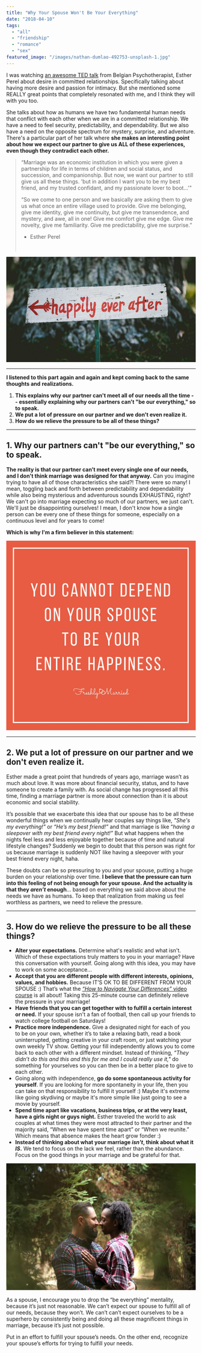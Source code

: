 ```yaml
---
title: "Why Your Spouse Won't Be Your Everything"
date: "2018-04-10"
tags:
  - "all"
  - "friendship"
  - "romance"
  - "sex"
featured_image: "/images/nathan-dumlao-492753-unsplash-1.jpg"
---
```


I was watching [an awesome TED talk](https://www.youtube.com/watch?v=sa0RUmGTCYY) from Belgian Psychotherapist, Esther Perel about desire in committed relationships. Specifically talking about having more desire and passion for intimacy. But she mentioned some REALLY great points that completely resonated with me, and I think they will with you too.

She talks about how as humans we have two fundamental human needs that conflict with each other when we are in a committed relationship. We have a need to feel security, predictability, and dependability. But we also have a need on the opposite spectrum for mystery, surprise, and adventure. There's a particular part of her talk where **she makes an interesting point about how we expect our partner to give us ALL of these experiences, even though they contradict each other.** 

> “Marriage was an economic institution in which you were given a partnership for life in terms of children and social status, and succession, and companionship. But now, we want our partner to still give us all these things. 'but in addition I want you to be my best friend, and my trusted confidant, and my passionate lover to boot…'”
> 
> “So we come to one person and we basically are asking them to give us what once an entire village used to provide. Give me belonging, give me identity, give me continuity, but give me transendence, and mystery, and awe, all in one! Give me comfort give me edge. Give me novelty, give me familiarity. Give me predictability, give me surprise.”
> 
> - Esther Perel
> 
>  

![be everything mentality, we can't be everything, you cannot depend on your spouse to be your entire happiness, meeting needs in marriage, meeting your spouse's needs, how does she do it, do everything mentality, esther perel, esther perel ted talk](/images/ben-rosett-10613-unsplash-1.jpg)

* * *

**I listened to this part again and again and kept coming back to the same thoughts and** **realizations.**

1. **This explains why our partner can't meet all of our needs all the time -- essentially explaining why our partners can't "be our everything," so to speak.** 
2. **We put a lot of pressure on our partner and we don't even realize it.** 
3. **How do we relieve the pressure to be all of these things?**

* * *

## 1\. Why our partners can't "be our everything," so to speak.

**The reality is that our partner can’t meet every single one of our needs, and I don't think marriage was designed for that anyway.** Can you imagine trying to have all of those characteristics she said?! There were so many! I mean, toggling back and forth between predictability and dependability while also being mysterious and adventurous sounds EXHAUSTING, right? We can't go into marriage expecting so much of our partners, we just can't. We'll just be disappointing ourselves! I mean, I don't know how a single person can be every one of these things for someone, especially on a continuous level and for years to come!

**Which is why I'm a firm believer in this statement:**

![be everything mentality, we can't be everything, you cannot depend on your spouse to be your entire happiness, meeting needs in marriage, meeting your spouse's needs, how does she do it, do everything mentality, esther perel, ester perel ted talk](/images/entire-happiness.jpg)

* * *

## 2\. We put a lot of pressure on our partner and we don't even realize it.

Esther made a great point that hundreds of years ago, marriage wasn’t as much about love. It was more about financial security, status, and to have someone to create a family with. As social change has progressed all this time, finding a marriage partner is more about connection than it is about economic and social stability.

It’s possible that we exacerbate this idea that our spouse has to be all these wonderful things when we continually hear couples say things like, _"She's my everything!"_ or _“He’s my best friend!”_ and that marriage is like “_having a sleepover with my best friend every night!”_ But what happens when the nights feel less and less enjoyable together because of time and natural lifestyle changes? Suddenly we begin to doubt that this person was right for us because marriage is suddenly NOT like having a sleepover with your best friend every night, haha.

These doubts can be so pressuring to you and your spouse, putting a huge burden on your relationship over time. **I believe that the pressure can turn into this feeling of not being enough for your spouse. And the actuality is that they _aren’t_ enough**… based on everything we said above about the needs we have as humans. To keep that realization from making us feel worthless as partners, we need to relieve the pressure.

* * *

## 3\. How do we relieve the pressure to be all these things?

- **Alter your expectations.** Determine what's realistic and what isn't. Which of these expectations truly matters to you in your marriage? Have this conversation with yourself. Going along with this idea, you may have to work on some acceptance...
- **Accept that you are different people with different interests, opinions, values, and hobbies.** Because IT’S OK TO BE DIFFERENT FROM YOUR SPOUSE :) That’s what the [_“How to Navigate Your Differences”_ video course](https://freshlymarried.com/courses/) is all about! Taking this 25-minute course can definitely relieve the pressure in your marriage!
- **Have friends that you can get together with to fulfill a certain interest or need.** If your spouse isn't a fan of football, then call up your friends to watch college football on Saturdays!
- **Practice more independence.** Give a designated night for each of you to be on your own, whether it’s to take a relaxing bath, read a book uninterrupted, getting creative in your craft room, or just watching your own weekly TV show. Getting your fill independently allows you to come back to each other with a different mindset. Instead of thinking, _“They didn’t do this and this and this for me and I could really use it,"_ do something for yourselves so you can then be in a better place to give to each other.
- Going along with independence, **go do some spontaneous activity for yourself**. If you are looking for more spontaneity in your life, then you can take on that responsibility to fulfill it yourself :) Maybe it's extreme like going skydiving or maybe it's more simple like just going to see a movie by yourself.
- **Spend time apart like vacations, business trips, or at the very least, have a girls night or guys night.** Esther traveled the world to ask couples at what times they were most attracted to their partner and the majority said, “When we have spent time apart” or “When we reunite.” Which means that absence makes the heart grow fonder :)
- **Instead of thinking about what your marriage _isn't_, think about what it _IS_.** We tend to focus on the lack we feel, rather than the abundance. Focus on the good things in your marriage and be grateful for that.

![be everything mentality, we can't be everything, you cannot depend on your spouse to be your entire happiness, meeting needs in marriage, meeting your spouse's needs, how does she do it, do everything mentality, esther perel, esther perel ted talk](/images/jose-escobar-415663-unsplash.jpg)

As a spouse, I encourage you to drop the “be everything” mentality, because it’s just not reasonable. We can’t expect our spouse to fulfill all of our needs, because they won’t. We can’t can’t expect ourselves to be a superhero by consistently being and doing all these magnificent things in marriage, because it’s just not possible.

Put in an effort to fulfill your spouse’s needs. On the other end, recognize your spouse’s efforts for trying to fulfill your needs.
